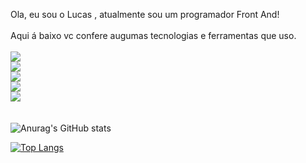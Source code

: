 Ola, eu sou o Lucas , atualmente sou um programador Front And!
<br>
<br>
Aqui á baixo vc confere augumas tecnologias e ferramentas que uso.
<br>
<br>
<img src="https://img.shields.io/badge/JavaScript-F7DF1E?style=for-the-badge&logo=javascript&logoColor=black">
<br>
<img src="https://img.shields.io/badge/HTML5-E34F26?style=for-the-badge&logo=html5&logoColor=white">
<br>
<img src="https://img.shields.io/badge/CSS3-1572B6?style=for-the-badge&logo=css3&logoColor=white">
<br>
<img src="https://img.shields.io/badge/Node.js-43853D?style=for-the-badge&logo=node.js&logoColor=white">
<br>
<img src="https://img.shields.io/badge/React-20232A?style=for-the-badge&logo=react&logoColor=61DAFB">
<br>
<br>
<br>
![Anurag's GitHub stats](https://github-readme-stats.vercel.app/api?username=Lucastmjadf&show_icons=true&theme=radical)

[![Top Langs](https://github-readme-stats.vercel.app/api/top-langs/?username=Lucastmjadf)](https://github.com/anuraghazra/github-readme-stats)
